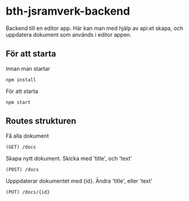 # bth-jsramverk-backend

Backend till en editor app. Här kan man med hjälp av api:et skapa, och uppdatera dokument som används i editor appen.

## För att starta 

Innan man startar

    npm install

För att starta

    npm start

## Routes strukturen
Få alla dokument

    (GET) /docs

Skapa nytt dokument. Skicka med 'title', och 'text'

    (POST) /docs

Upppdaterar dokumentet med {id}. Ändra 'title', eller 'text'

    (PUT) /docs/{id}